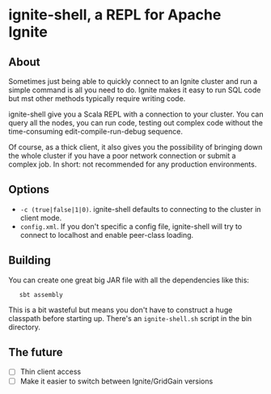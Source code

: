 # ignite-shell, a REPL for Apache Ignite

## About

Sometimes just being able to quickly connect to an Ignite cluster and run a simple command is all you need to do.
Ignite makes it easy to run SQL code but mst other methods typically require writing code.

ignite-shell give you a Scala REPL with a connection to your cluster. You can query all the nodes, you can run code,
testing out complex code without the time-consuming edit-compile-run-debug sequence.

Of course, as a thick client, it also gives you the possibility of bringing down the whole cluster if you have a poor
network connection or submit a complex job. In short: not recommended for any production environments. 

## Options

* `-c (true|false|1|0)`. ignite-shell defaults to connecting to the cluster in client mode. 
* `config.xml`. If you don't specific a config file, ignite-shell will try to connect to localhost and enable
peer-class loading. 

## Building

You can create one great big JAR file with all the dependencies like this:

```sbtshell
   sbt assembly
```

This is a bit wasteful but means you don't have to construct a huge classpath before starting up. There's
an `ignite-shell.sh` script in the bin directory.

## The future

- [ ] Thin client access
- [ ] Make it easier to switch between Ignite/GridGain versions
